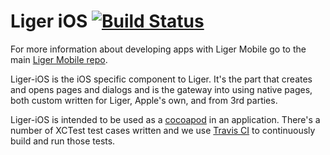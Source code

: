 # Liger iOS [![Build Status](https://api.travis-ci.org/reachlocal/liger-ios.png)](https://travis-ci.org/reachlocal/liger-ios)

For more information about developing apps with Liger Mobile go to the main [Liger Mobile repo](https://github.com/reachlocal/liger).

Liger-iOS is the iOS specific component to Liger. It's the part that creates and opens pages and dialogs and is the gateway into using native pages, both custom written for Liger, Apple's own, and from 3rd parties.

Liger-iOS is intended to be used as a [cocoapod](http://www.cocoapods.org) in an application. There's a number of XCTest test cases written and we use [Travis CI](https://travis-ci.org/reachlocal/liger-ios) to continuously build and run those tests.
